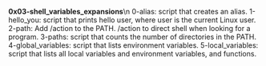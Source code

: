 **0x03-shell_variables_expansions**\n
0-alias: script that creates an alias.
1-hello_you: script that prints hello user, where user is the current Linux user.
2-path: Add /action to the PATH. /action to direct shell when looking for a program.
3-paths: script that counts the number of directories in the PATH.
4-global_variables: script that lists environment variables.
5-local_variables: script that lists all local variables and environment variables, and functions.
